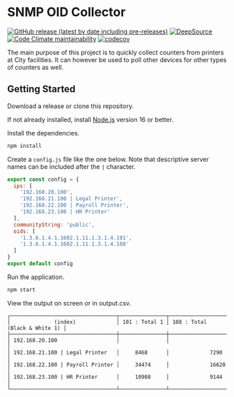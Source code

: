 # SNMP OID Collector

[![GitHub release (latest by date including pre-releases)](https://img.shields.io/github/v/release/cityssm/snmp-oid-collector?include_prereleases)](https://github.com/cityssm/snmp-oid-collector/releases)
[![DeepSource](https://app.deepsource.com/gh/cityssm/snmp-oid-collector.svg/?label=active+issues&show_trend=true&token=-bJZ4DPfA9kBFuPpv2iM7z22)](https://app.deepsource.com/gh/cityssm/snmp-oid-collector/)
[![Code Climate maintainability](https://img.shields.io/codeclimate/maintainability/cityssm/snmp-oid-collector)](https://codeclimate.com/github/cityssm/snmp-oid-collector)
[![codecov](https://codecov.io/gh/cityssm/snmp-oid-collector/graph/badge.svg?token=0FYGX3DMUK)](https://codecov.io/gh/cityssm/snmp-oid-collector)

The main purpose of this project is to quickly collect counters from printers at City facilities.
It can however be used to poll other devices for other types of counters as well.

## Getting Started

Download a release or clone this repository.

If not already installed, install [Node.js](https://nodejs.org/) version 16 or better.

Install the dependencies.

```sh
npm install
```

Create a `config.js` file like the one below.
Note that descriptive server names can be included after the `|` character.

```javascript
export const config = {
  ips: [
    '192.168.20.100',
    '192.168.21.100 | Legal Printer',
    '192.168.22.100 | Payroll Printer',
    '192.168.23.100 | HR Printer'
  ],
  communityString: 'public',
  oids: [
    '1.3.6.1.4.1.1602.1.11.1.3.1.4.101',
    '1.3.6.1.4.1.1602.1.11.1.3.1.4.108'
  ]
}
export default config
```

Run the application.

```sh
npm start
```

View the output on screen or in output.csv.

```text
┌──────────────────────────────────┬───────────────┬───────────────────────────────┐
│              (index)             │ 101 : Total 1 │ 108 : Total (Black & White 1) │
├──────────────────────────────────┼───────────────┼───────────────────────────────┤
│ 192.168.20.100                   │               │                               │
│ 192.168.21.100 | Legal Printer   │     8468      │             7290              │
│ 192.168.22.100 | Payroll Printer │     34474     │             16620             │
│ 192.168.23.100 | HR Printer      │     10908     │             9144              │
└──────────────────────────────────┴───────────────┴───────────────────────────────┘
```
